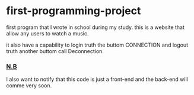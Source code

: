 # first-programming-project
first program  that  I wrote in school during my study.
this is a  website that allow  any users to watch a  music. 
<p>it also have a capability to login truth the buttom CONNECTION  and  logout  truth  another buttom call Deconnection.</p>
<p><h3><u>N.B</u></h3>I also want to notify that this code is just a front-end  and the back-end will comme very soon.</p>

